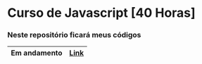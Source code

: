 # Curso de Javascript [40 Horas]

### Neste repositório ficará meus códigos

| Em andamento | [Link][] |
| --- | --- |

[Link]: https://www.cursoemvideo.com/curso/javascript/
